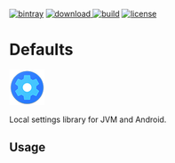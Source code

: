 [![bintray](https://img.shields.io/badge/bintray-tools-brightgreen.svg)](https://bintray.com/hendraanggrian/tools)
[![download](https://api.bintray.com/packages/hendraanggrian/tools/local-settings/images/download.svg) ](https://bintray.com/hendraanggrian/tools/local-settings/_latestVersion)
[![build](https://travis-ci.com/hendraanggrian/local-settings.svg)](https://travis-ci.com/hendraanggrian/local-settings)
[![license](https://img.shields.io/badge/license-Apache--2.0-blue.svg)](http://www.apache.org/licenses/LICENSE-2.0)

Defaults
========
![icon](/art/ic_launcher_small.png)

Local settings library for JVM and Android.

Usage
-----
